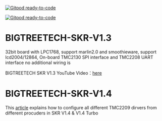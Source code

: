 [![Gitpod ready-to-code](https://img.shields.io/badge/Gitpod-ready--to--code-blue?logo=gitpod)](https://gitpod.io/#https://github.com/bigtreetech/BIGTREETECH-SKR-V1.3)

[![Gitpod ready-to-code](https://img.shields.io/badge/Gitpod-ready--to--code-blue?logo=gitpod)](https://gitpod.io/#https://github.com/bigtreetech/BIGTREETECH-SKR-V1.3)

# BIGTREETECH-SKR-V1.3
32bit board with LPC1768, support marlin2.0 and smoothieware, support lcd2004/12864, On-board TMC2130 SPI interface and TMC2208 UART interface no additional wiring is 

BIGTREETECH SKR V1.3 YouTube Video：[here](https://www.youtube.com/watch?v=oaXfXkPYHpw&t=8s)
 
# BIGTREETECH-SKR-V1.4
This [article](https://3dwork.io/en/complete-guide-skr-v1-4-and-tmc2209) explains how to configure all different TMC2209 dirvers from different procuders in SKR V1.4 & V1.4 Turbo
